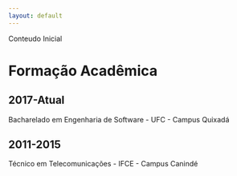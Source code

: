 ```yaml
---
layout: default
---
```

Conteudo Inicial
# Formação Acadêmica
## 2017-Atual 
Bacharelado em Engenharia de Software - UFC - Campus Quixadá
## 2011-2015
Técnico em Telecomunicações - IFCE - Campus Canindé


